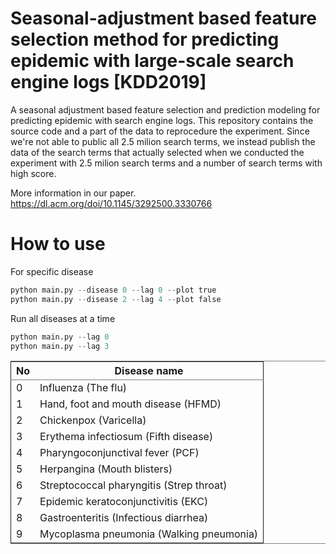 # Seasonal-adjustment based feature selection method for predicting epidemic with large-scale search engine logs [KDD2019]
A seasonal adjustment based feature selection and prediction modeling for predicting epidemic with search engine logs. This repository contains the source code and a part of the data to reprocedure the experiment. Since we're not able to public all 2.5 milion search terms, we instead publish the data of the search terms that actually selected when we conducted the experiment with 2.5 milion search terms and a number of search terms with high score. 

More information in our paper.
https://dl.acm.org/doi/10.1145/3292500.3330766

How to use
======
For specific disease
```python
python main.py --disease 0 --lag 0 --plot true
python main.py --disease 2 --lag 4 --plot false
```

Run all diseases at a time
```python
python main.py --lag 0
python main.py --lag 3
```

<table border="2" cellspacing="0" cellpadding="6" rules="groups" frame="hsides">


<colgroup>
<col  class="org-right" />

<col  class="org-left" />
</colgroup>
<thead>
<tr>
<th scope="col" class="org-right">No</th>
<th scope="col" class="org-left">Disease name</th>
</tr>
</thead>

<tbody>
<tr>
<td class="org-right">0</td>
<td class="org-left">Influenza (The flu)</td>
</tr>


<tr>
<td class="org-right">1</td>
<td class="org-left">Hand, foot and mouth disease (HFMD)</td>
</tr>


<tr>
<td class="org-right">2</td>
<td class="org-left">Chickenpox (Varicella)</td>
</tr>


<tr>
<td class="org-right">3</td>
<td class="org-left">Erythema infectiosum (Fifth disease)</td>
</tr>


<tr>
<td class="org-right">4</td>
<td class="org-left">Pharyngoconjunctival fever (PCF)</td>
</tr>


<tr>
<td class="org-right">5</td>
<td class="org-left">Herpangina (Mouth blisters)</td>
</tr>


<tr>
<td class="org-right">6</td>
<td class="org-left">Streptococcal pharyngitis (Strep throat)</td>
</tr>


<tr>
<td class="org-right">7</td>
<td class="org-left">Epidemic keratoconjunctivitis (EKC)</td>
</tr>


<tr>
<td class="org-right">8</td>
<td class="org-left">Gastroenteritis (Infectious diarrhea)</td>
</tr>


<tr>
<td class="org-right">9</td>
<td class="org-left">Mycoplasma pneumonia (Walking pneumonia)</td>
</tr>
</tbody>
</table>
